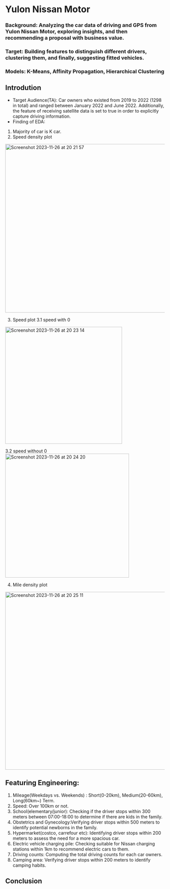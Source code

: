 # Yulon Nissan Motor
### Background: Analyzing the car data of driving and GPS from Yulon Nissan Motor, exploring insights, and then recommending a proposal with business value.

### Target: Building features to distinguish different drivers, clustering them, and finally, suggesting fitted vehicles.

### Models: K-Means, Affinity Propagation, Hierarchical Clustering 

## Introdution 
- Target Audience(TA): Car owners who existed from 2019 to 2022 (1298 in total) and ranged between January 2022 and June 2022. Additionally, the feature of receiving satellite data is set to true in order to explicitly capture driving information.
- Finding of EDA:
 1. Majority of car is K car.
 2. Speed density plot
<img width="532" alt="Screenshot 2023-11-26 at 20 21 57" src="https://github.com/WSY-Samuel/Yulon-Nissan-Motor/assets/87291914/b13fc627-fabe-4a4e-9342-9e7ffea25cfa">

3. Speed plot
3.1 speed with 0
<img width="369" alt="Screenshot 2023-11-26 at 20 23 14" src="https://github.com/WSY-Samuel/Yulon-Nissan-Motor/assets/87291914/1a93717a-79f4-415a-9b4e-e5b9ad64c317">
 
 3.2 speed without 0
<img width="391" alt="Screenshot 2023-11-26 at 20 24 20" src="https://github.com/WSY-Samuel/Yulon-Nissan-Motor/assets/87291914/175933ed-85ff-47f9-9ace-026b0b8d9f78">

4. Mile density plot
<img width="561" alt="Screenshot 2023-11-26 at 20 25 11" src="https://github.com/WSY-Samuel/Yulon-Nissan-Motor/assets/87291914/12092c55-cb66-4d90-9ff2-f5d4024feec1">

## Featuring Engineering:
1. Mileage(Weekdays vs. Weekends) : Short(0-20km), Medium(20-60km), Long(60km~) Term.
2. Speed: Over 100km or not.
3. School(elementary/junior): Checking if the driver stops within 300 meters between 07:00-18:00 to determine if there are kids in the family.
4. Obstetrics and Gynecology:Verifying driver stops within 500 meters to identify potential newborns in the family.
5. Hypermarket(costco, carrefour etc): Identifying driver stops within 200 meters to assess the need for a more spacious car.
6. Electric vehicle charging pile: Checking suitable for Nissan charging stations within 1km to recommend electric cars to them.
7. Driving counts: Computing the total driving counts for each car owners.
8. Camping area: Verifying driver stops within 200 meters to identify camping habits.

## Conclusion

